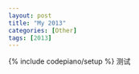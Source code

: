 ```yaml
---
layout: post
title: "My 2013"
categories: [Other]
tags: [2013]
---
```

{% include codepiano/setup %}
测试